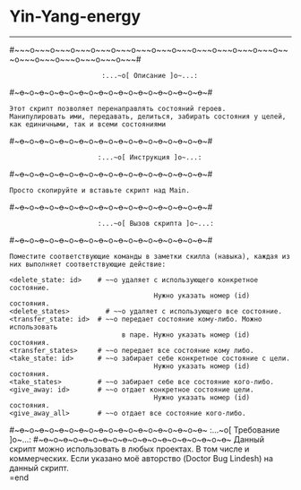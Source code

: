# Yin-Yang-energy #
<hr>
#~~~o~~~o~~~o~~~o~~~o~~~o~~~o~~~o~~~o~~~o~~~o~~~o~~~o~~~o~~~o~~~o~~~o~~~o~~~o~~~#

                           :...~o[ Описание ]o~...:
						   
#~~~o~~~o~~~o~~~o~~~o~~~o~~~o~~~o~~~o~~~o~~~o~~~o~~~o~~~o~~~o~~~o~~~o~~~o~~~o~~~#

	Этот скрипт позволяет перенаправлять состояний героев.
	Манипулировать ими, передавать, делиться, забирать состояния у целей,
	как единичными, так и всеми состояниями
	
#~~~o~~~o~~~o~~~o~~~o~~~o~~~o~~~o~~~o~~~o~~~o~~~o~~~o~~~o~~~o~~~o~~~o~~~o~~~o~~~#

                          :...~o[ Инструкция ]o~...:
						  
#~~~o~~~o~~~o~~~o~~~o~~~o~~~o~~~o~~~o~~~o~~~o~~~o~~~o~~~o~~~o~~~o~~~o~~~o~~~o~~~#

    Просто скопируйте и вставьте скрипт над Main. 
	
#~~~o~~~o~~~o~~~o~~~o~~~o~~~o~~~o~~~o~~~o~~~o~~~o~~~o~~~o~~~o~~~o~~~o~~~o~~~o~~~#

                          :...~o[ Вызов скрипта ]o~...:
						  
#~~~o~~~o~~~o~~~o~~~o~~~o~~~o~~~o~~~o~~~o~~~o~~~o~~~o~~~o~~~o~~~o~~~o~~~o~~~o~~~#

    Поместите соответствующие команды в заметки скилла (навыка), каждая из 
    них выполняет соответствующие действие:
	
    <delete_state: id>	  # ~~o удаляет с использующего конкретное состояние. 
                                        Нужно указать номер (id) состояния.
    <delete_states>		    # ~~o удаляет с использующего все состояние. 	
    <transfer_state: id>  # ~~o передает состояние кому-либо. Можно использовать
                                в паре. Нужно указать номер (id) состояния.								
    <transfer_states>     # ~~o передает все состояние кому либо.	
    <take_state: id>      # ~~o забирает себе конкретное состояние с цели.
                                        Нужно указать номер (id) состояния.										
    <take_states>         # ~~o забирает себе все состояние кого-либо.	
    <give_away: id>       # ~~o отдает конкретное состояние цели.
                                        Нужно указать номер (id) состояния.										
    <give_away_all>       # ~~o отдает все состояние кого-либо.

#~~~o~~~o~~~o~~~o~~~o~~~o~~~o~~~o~~~o~~~o~~~o~~~o~~~o~~~o~~~o~~~o~~~o~~~o~~~o~~~
                          :...~o[ Требование ]o~...:
#~~~o~~~o~~~o~~~o~~~o~~~o~~~o~~~o~~~o~~~o~~~o~~~o~~~o~~~o~~~o~~~o~~~o~~~o~~~o~~~
    Данный скрипт можно использовать в любых проектах.
    В том числе и коммерческих. 
    Если указано моё авторство (Doctor Bug Lindesh) на данный скрипт.     
=end